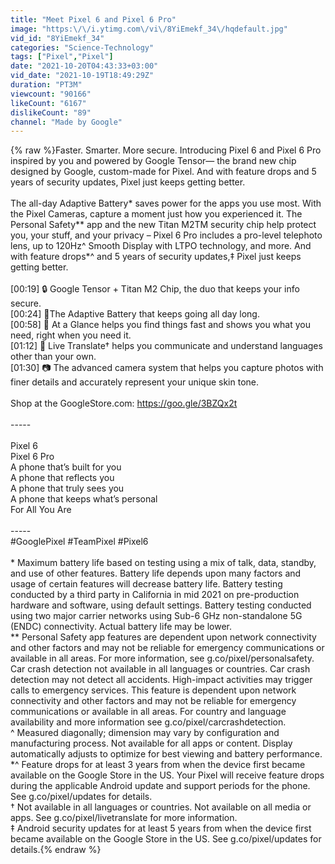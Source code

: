 ```yaml
---
title: "Meet Pixel 6 and Pixel 6 Pro"
image: "https:\/\/i.ytimg.com\/vi\/8YiEmekf_34\/hqdefault.jpg"
vid_id: "8YiEmekf_34"
categories: "Science-Technology"
tags: ["Pixel","Pixel"]
date: "2021-10-20T04:43:33+03:00"
vid_date: "2021-10-19T18:49:29Z"
duration: "PT3M"
viewcount: "90166"
likeCount: "6167"
dislikeCount: "89"
channel: "Made by Google"
---
```

{% raw %}Faster. Smarter. More secure. Introducing Pixel 6 and Pixel 6 Pro inspired by you and powered by Google Tensor— the brand new chip designed by Google, custom-made for Pixel. And with feature drops and 5 years of security updates, Pixel just keeps getting better.<br /><br />The all-day Adaptive Battery* saves power for the apps you use most. With the Pixel Cameras, capture a moment just how you experienced it. The Personal Safety** app and the new Titan M2TM security chip help protect you, your stuff, and your privacy – Pixel 6 Pro includes a pro-level telephoto lens, up to 120Hz^ Smooth Display with LTPO technology, and more. And with feature drops*^ and 5 years of security updates,‡  Pixel just keeps getting better.<br /><br />[00:19] 🔒 Google Tensor + Titan M2 Chip, the duo that keeps your info secure.<br />[00:24] 🔋The Adaptive Battery that keeps going all day long.<br />[00:58] 📱 At a Glance helps you find things fast and shows you what you need, right when you need it. <br />[01:12] 💬 Live Translate† helps you communicate and understand languages other than your own. <br />[01:30] 📷 The advanced camera system that helps you capture photos with finer details and accurately represent your unique skin tone. <br /><br />Shop at the GoogleStore.com: <a rel="nofollow" target="blank" href="https://goo.gle/3BZQx2t">https://goo.gle/3BZQx2t</a><br /><br />-----<br /><br />Pixel 6<br />Pixel 6 Pro<br />A phone that’s built for you<br />A phone that reflects you<br />A phone that truly sees you<br />A phone that keeps what’s personal<br />For All You Are<br /><br />-----<br />#GooglePixel #TeamPixel #Pixel6 <br /><br />* Maximum battery life based on testing using a mix of talk, data, standby, and use of other features. Battery life depends upon many factors and usage of certain features will decrease battery life. Battery testing conducted by a third party in California in mid 2021 on pre-production hardware and software, using default settings. Battery testing conducted using two major carrier networks using Sub-6 GHz non-standalone 5G (ENDC) connectivity. Actual battery life may be lower.<br />** Personal Safety app features are dependent upon network connectivity and other factors and may not be reliable for emergency communications or available in all areas. For more information, see g.co/pixel/personalsafety. Car crash detection not available in all languages or countries. Car crash detection may not detect all accidents. High-impact activities may trigger calls to emergency services. This feature is dependent upon network connectivity and other factors and may not be reliable for emergency communications or available in all areas. For country and language availability and more information see g.co/pixel/carcrashdetection. <br />^ Measured diagonally; dimension may vary by configuration and manufacturing process. Not available for all apps or content. Display automatically adjusts to optimize for best viewing and battery performance.<br />*^ Feature drops for at least 3 years from when the device first became available on the Google Store in the US. Your Pixel will receive feature drops during the applicable Android update and support periods for the phone. See g.co/pixel/updates for details.<br /> †  Not available in all languages or countries. Not available on all media or apps. See g.co/pixel/livetranslate for more information.<br />‡ Android security updates for at least 5 years from when the device first became available on the Google Store in the US. See g.co/pixel/updates for details.{% endraw %}
